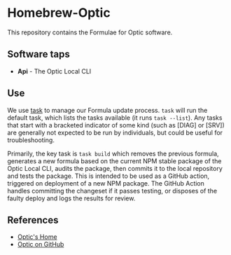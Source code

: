 # Homebrew-Optic

This repository contains the Formulae for Optic software.

## Software taps

- **Api** - The Optic Local CLI

## Use

We use [task](https://taskfile.dev) to manage our Formula update process. `task` will run the default task, which 
lists the tasks available (it runs `task --list`). Any tasks that start with a bracketed indicator of some kind (such as [DIAG] or [SRV]) are generally not expected to be run by individuals, but could be useful for troubleshooting.

Primarily, the key task is `task build` which removes the previous formula, generates a new formula based on the current NPM stable package of the Optic Local CLI, audits the package, then commits it to the local repository and tests the package. This is intended to be used as a GitHub action, triggered on deployment of a new NPM package. The GitHub Action handles committing the changeset if it passes testing, or disposes of the faulty deploy and logs the results for review.

## References

- [Optic's Home](https://www.useoptic.com)
- [Optic on GitHub](https://www.github.com/opticdev/optic)
